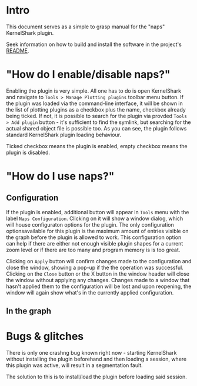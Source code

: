 <!-- Answer these:

- How do I use it?
- Bugs & Glitches

-->
# Intro

This document serves as a simple to grasp manual for the "naps" KernelShark plugin.

Seek information on how to build and install the software in the project's [README](../../README.md).

# "How do I enable/disable naps?"

Enabling the plugin is very simple. All one has to do is open KernelShark and navigate to 
`Tools > Manage Plotting plugins` toolbar menu button. If the plugin was loaded via the command-line interface,
it will be shown in the list of plotting plugins as a checkbox plus the name, checkbox already being ticked.
If not, it is possible to search for the plugin via provded `Tools > Add plugin` button - it's sufficient to
find the symlink, but searching for the actual shared object file is possible too. As you can see, the plugin
follows standard KernelShark plugin loading behaviour.

Ticked checkbox means the plugin is enabled, empty checkbox means the plugin is disabled.

# "How do I use naps?"

## Configuration

If the plugin is enabled, additional button will appear in `Tools` menu with the label `Naps Configuration`.
Clicking on it will show a window dialog, which will house configuraton options for the plugin. The only configuration
optionsavailable for this plugin is the maximum amount of entries visible on the graph before the plugin is allowed
to work. This configuration option can help if there are either not enough visible plugin shapes for a current zoom
level or if there are too many and program memory is is too great.

Clicking on `Apply` button will confirm changes made to the configuration and close the window, showing a pop-up if
the the operation was successful. Clicking on the `Close` button or the X button in the window header will close the
window without applying any changes. Changes made to a window that hasn't applied them to the configuration will be
lost and upon reopening, the window will again show what's in the currently applied configuration.

## In the graph

# Bugs & glitches

There is only one crashng bug known right now - starting KernelShark without installing the plugin beforehand
and then loading a session, where this plugin was active, will result in a segmentation fault.

The solution to this is to install/load the plugin before loading said session.